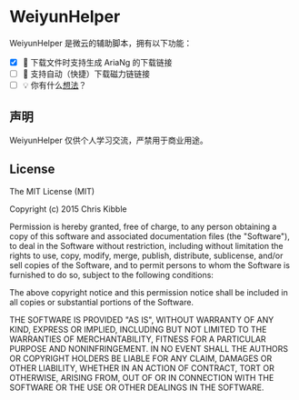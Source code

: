 # WeiyunHelper

WeiyunHelper 是微云的辅助脚本，拥有以下功能：

- [x] 🔗 下载文件时支持生成 AriaNg 的下载链接
- [ ] 🧲 支持自动（快捷）下载磁力链链接
- [ ] 💡 你有什么[想法](https://github.com/loo2k/WeiyunHelper/issues)？

## 声明

WeiyunHelper 仅供个人学习交流，严禁用于商业用途。

## License
 
The MIT License (MIT)

Copyright (c) 2015 Chris Kibble

Permission is hereby granted, free of charge, to any person obtaining a copy of this software and associated documentation files (the "Software"), to deal in the Software without restriction, including without limitation the rights to use, copy, modify, merge, publish, distribute, sublicense, and/or sell copies of the Software, and to permit persons to whom the Software is furnished to do so, subject to the following conditions:

The above copyright notice and this permission notice shall be included in all copies or substantial portions of the Software.

THE SOFTWARE IS PROVIDED "AS IS", WITHOUT WARRANTY OF ANY KIND, EXPRESS OR IMPLIED, INCLUDING BUT NOT LIMITED TO THE WARRANTIES OF MERCHANTABILITY, FITNESS FOR A PARTICULAR PURPOSE AND NONINFRINGEMENT. IN NO EVENT SHALL THE AUTHORS OR COPYRIGHT HOLDERS BE LIABLE FOR ANY CLAIM, DAMAGES OR OTHER LIABILITY, WHETHER IN AN ACTION OF CONTRACT, TORT OR OTHERWISE, ARISING FROM, OUT OF OR IN CONNECTION WITH THE SOFTWARE OR THE USE OR OTHER DEALINGS IN THE SOFTWARE.